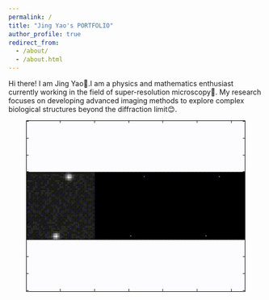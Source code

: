 ```yaml
---
permalink: /
title: "Jing Yao's PORTFOLIO"
author_profile: true
redirect_from: 
  - /about/
  - /about.html
---
```

Hi there! I am Jing Yao👋.I am a physics and mathematics enthusiast currently working in the field of super-resolution microscopy🔬. My research focuses on developing advanced imaging methods to explore complex biological structures beyond the diffraction limit😊.<br/><center><img src='/images/storm.gif'><center>

